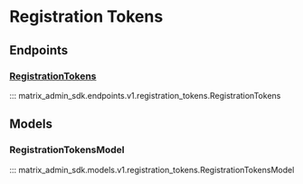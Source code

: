 # Registration Tokens

## Endpoints
### [RegistrationTokens](https://matrix-org.github.io/synapse/latest/usage/administration/admin_api/registration_tokens.html)
::: matrix_admin_sdk.endpoints.v1.registration_tokens.RegistrationTokens

## Models
### RegistrationTokensModel
::: matrix_admin_sdk.models.v1.registration_tokens.RegistrationTokensModel
